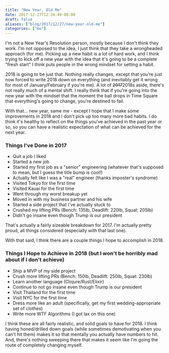 ```yaml
---
title: "New Year, Old Me"
date: 2017-12-27T12:34:49-08:00
draft: false 
aliases: ["blog/2017/12/27/new-year-old-me"]
categories: ["me"]
---
```


I'm not a New Year's Resolution person, mostly because I don't think they work. I'm not opposed to the idea, I just think that they take a wrongheaded approach (for me). Picking up a new habit is a lot of hard work, and I think trying to kick off a new year with the idea that it's going to be a complete "fresh start" I think puts people in the wrong mindset for setting a habit. 

2018 is going to be just that. Nothing really changes, except that you're just now forced to write 2018 down on everything (and inevitably get it wrong for most of January/February if you're me). A lot of ~~2017~~2018s aside, there's not really much of a mental shift. I really think that if you're going into the new year with the mindset that the moment the ball drops in Time Square that everything's going to change, you're destined to fail.

With that... new year, same me - except I hope that I make some improvements in 2018 and I don't pick up too many more bad habits. I do think it's healthy to reflect on the things you've achieved in the past year or so, so you can have a realistic expectation of what can be achieved for the next year.

### Things I've Done in 2017
- Quit a job I liked
- Started a new job
- Started my first job as a "senior" engineering (whatever that's supposed to mean, but I guess the title bump is cool!)
- Actually felt like I was a "real" engineer (thanks imposter's syndrome)
- Visited Tokyo for the first time
- Visited Kauai for the first time
- Went through my worst breakup yet
- Moved in with my business partner and his wife
- Started a side project that I've actually stuck to
- Crushed my lifting PRs (Bench: 135lb, Deadlift: 220lb, Squat: 205lb)
- Didn't go insane even though Trump is our president

That's actually a fairly sizeable breakdown for 2017. I'm actually pretty proud, all things considered (especially with that last one).

With that said, I think there are a couple things I hope to accomplish in 2018.

### Things I Hope to Achieve in 2018 (but I won't be horribly mad about if I don't achieve)
- Ship a MVP of my side project
- Crush more lifting PRs (Bench: 150lb, Deadlift: 250lb, Squat: 230lb)
- Learn another language (Clojure/Rust/Elixir)
- Continue to not go insane even though Trump is our president
- Visit Thailand for the first time
- Visit NYC for the first time
- Dress more like an adult (specifically, get my first wedding-appropriate set of clothes)
- Write more WTF Algorithms (I got lax on this one)

I think these are all fairly realistic, and solid goals to have for 2018. I think having honed/drilled down goals (while sometimes demotivating when you can't hit them) makes it so that mentally you actually have numbers to hit. And, there's nothing sweeping there that makes it seem like I'm going the route of completely changing myself.
